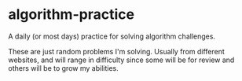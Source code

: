 # algorithm-practice
A daily (or most days) practice for solving algorithm challenges. 

These are just random problems I'm solving. Usually from different websites, and will range in difficulty since
some will be for review and others will be to grow my abilities.
